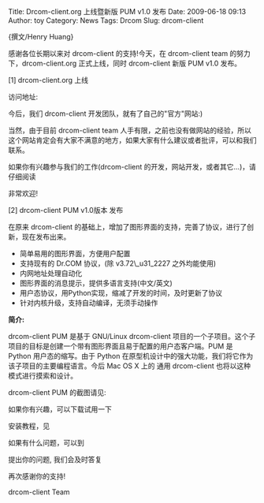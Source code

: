 Title: Drcom-client.org 上线暨新版 PUM v1.0 发布
Date: 2009-06-18 09:13
Author: toy
Category: News
Tags: Drcom
Slug: drcom-client

{撰文/Henry Huang}

感谢各位长期以来对 drcom-client 的支持!今天，在 drcom-client team
的努力下，drcom-client.org 正式上线，同时 drcom-client 新版 PUM v1.0
发布。

[1] drcom-client.org 上线

访问地址:

今后，我们 drcom-client 开发团队，就有了自己的"官方"网站:)

当然，由于目前 drcom-client team
人手有限，之前也没有做网站的经验，所以这个网站肯定会有大家不满意的地方，如果大家有什么建议或者批评，可以和我们联系。

如果你有兴趣参与我们的工作(drcom-client
的开发，网站开发，或者其它...)，请仔细阅读

非常欢迎!

[2] drcom-client PUM v1.0版本 发布

在原来 drcom-client
的基础上，增加了图形界面的支持，完善了协议，进行了创新，现在发布出来。

* 简单易用的图形界面，方便用户配置  
* 支持现有的 Dr.COM 协议，(除 v3.72\\\_u31\_2227 之外均能使用)  
* 内网地址处理自动化  
* 图形界面的消息提示，提供多语言支持(中文/英文)  
* 用户态协议，用Python实现，缩减了开发的时间，及时更新了协议  
* 针对内核升级，支持自动编译，无须手动操作

**简介:**

drcom-client PUM 是基于 GNU/Linux drcom-client
项目的一个子项目。这个子项目的目标是创建一个带有图形界面且易于配置的用户态客户端。PUM
是 Python 用户态的缩写。由于 Python
在原型机设计中的强大功能，我们将它作为该子项目的主要编程语言。今后 Mac
OS X 上的 通用 drcom-client 也将以这种模式进行摸索和设计。

drcom-client PUM 的截图请见:

如果你有兴趣，可以下载试用一下

安装教程，见

如果有什么问题，可以到

提出你的问题, 我们会及时答复

再次感谢你的支持!

drcom-client Team
